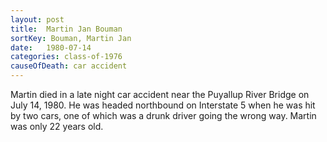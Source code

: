 ```yaml
---
layout: post
title:  Martin Jan Bouman
sortKey: Bouman, Martin Jan
date:   1980-07-14
categories: class-of-1976
causeOfDeath: car accident
---
```

Martin died in a late night car accident near the Puyallup River Bridge on July 14, 1980.  He was headed northbound on Interstate 5 when he was hit by two cars, one of which was a drunk driver going the wrong way.  Martin was only 22 years old.
